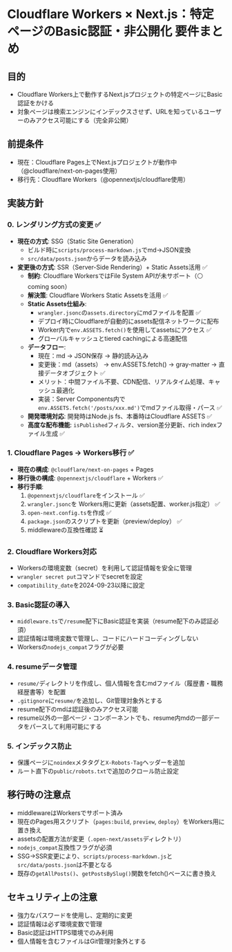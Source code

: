 # Cloudflare Workers × Next.js：特定ページのBasic認証・非公開化 要件まとめ

## 目的
- Cloudflare Workers上で動作するNext.jsプロジェクトの特定ページにBasic認証をかける
- 対象ページは検索エンジンにインデックスさせず、URLを知っているユーザーのみアクセス可能にする（完全非公開）

## 前提条件
- 現在：Cloudflare Pages上でNext.jsプロジェクトが動作中（@cloudflare/next-on-pages使用）
- 移行先：Cloudflare Workers（@opennextjs/cloudflare使用）

## 実装方針

### 0. レンダリング方式の変更 ✅
- **現在の方式**: SSG（Static Site Generation）
  - ビルド時に`scripts/process-markdown.js`でmd→JSON変換
  - `src/data/posts.json`からデータを読み込み
- **変更後の方式**: SSR（Server-Side Rendering）+ Static Assets活用 ✅
  - **制約**: Cloudflare WorkersではFile System APIが未サポート（⚪ coming soon）
  - **解決策**: Cloudflare Workers Static Assetsを活用 ✅
  - **Static Assets仕組み**:
    - `wrangler.jsonc`の`assets.directory`にmdファイルを配置 ✅
    - デプロイ時にCloudflareが自動的にassets配信ネットワークに配布
    - Worker内で`env.ASSETS.fetch()`を使用してassetsにアクセス ✅
    - グローバルキャッシュとtiered cachingによる高速配信
  - **データフロー**: 
    - 現在：md → JSON保存 → 静的読み込み
    - 変更後：md（assets） → env.ASSETS.fetch() → gray-matter → 直接データオブジェクト ✅
    - メリット：中間ファイル不要、CDN配信、リアルタイム処理、キャッシュ最適化
    - 実装：Server Components内で`env.ASSETS.fetch('/posts/xxx.md')`でmdファイル取得・パース ✅
  - **開発環境対応**: 開発時はNode.js fs、本番時はCloudflare ASSETS ✅
  - **高度な配布機能**: `isPublished`フィルタ、version差分更新、rich indexファイル生成 ✅

### 1. Cloudflare Pages → Workers移行 ✅
- **現在の構成**: `@cloudflare/next-on-pages` + Pages
- **移行後の構成**: `@opennextjs/cloudflare` + Workers ✅
- **移行手順**:
  1. `@opennextjs/cloudflare`をインストール ✅
  2. `wrangler.jsonc`を Workers用に更新（assets配置、worker.js指定） ✅
  3. `open-next.config.ts`を作成 ✅
  4. `package.json`のスクリプトを更新（preview/deploy） ✅
  5. middlewareの互換性確認 ⏳

### 2. Cloudflare Workers対応
- Workersの環境変数（secret）を利用して認証情報を安全に管理
- `wrangler secret put`コマンドでsecretを設定
- `compatibility_date`を2024-09-23以降に設定

### 3. Basic認証の導入
- `middleware.ts`で`/resume`配下にBasic認証を実装（resume配下のみ認証必須）
- 認証情報は環境変数で管理し、コードにハードコーディングしない
- Workersの`nodejs_compat`フラグが必要

### 4. resumeデータ管理
- `resume/`ディレクトリを作成し、個人情報を含むmdファイル（履歴書・職務経歴書等）を配置
- `.gitignore`に`resume/`を追加し、Git管理対象外とする
- resume配下のmdは認証後のみアクセス可能
- resume以外の一部ページ・コンポーネントでも、resume内mdの一部データをパースして利用可能にする

### 5. インデックス防止
- 保護ページに`noindex`メタタグと`X-Robots-Tag`ヘッダーを追加
- ルート直下の`public/robots.txt`で追加のクロール防止設定

## 移行時の注意点
- middlewareはWorkersでサポート済み
- 現在のPages用スクリプト（`pages:build`, `preview`, `deploy`）をWorkers用に置き換え
- assetsの配置方法が変更（`.open-next/assets`ディレクトリ）
- `nodejs_compat`互換性フラグが必須
- SSG→SSR変更により、`scripts/process-markdown.js`と`src/data/posts.json`は不要となる
- 既存の`getAllPosts()`、`getPostsBySlug()`関数をfetch()ベースに書き換え

## セキュリティ上の注意
- 強力なパスワードを使用し、定期的に変更
- 認証情報は必ず環境変数で管理
- Basic認証はHTTPS環境でのみ利用
- 個人情報を含むファイルはGit管理対象外とする

